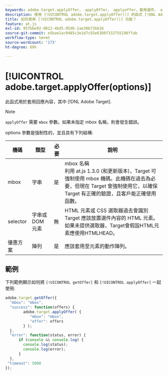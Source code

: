 ```yaml
---
keywords: adobe.target.applyOffer， applyOffer， applyoffer，套用選件， at.js，函式，函式， $8
description: 使用 [!UICONTROL adobe.target.applyOffer()] 的函式 [!DNL Adobe Target] at.js JavaScript程式庫以套用回應內容。
title: 如何使用 [!UICONTROL adobe.target.applyOffer()] 功能？
feature: at.js
exl-id: 957bbe92-8012-4bd5-95d6-1ae38b72bb16
source-git-commit: e5bae1ac9485c3e1d7c55e6386f332755196ffab
workflow-type: tm+mt
source-wordcount: '173'
ht-degree: 69%

---
```


# [!UICONTROL adobe.target.applyOffer(options)]

此函式用於套用回應內容，其中 [!DNL Adobe Target].

>[!NOTE]
>
>`applyOffer` 需要 `mbox` 參數。如果未指定 mbox 名稱，則會發生錯誤。

options 參數是強制性的，並且具有下列結構:

| 機碼 | 類型 | 必要 | 說明 |
|--- |--- |--- |--- |
| mbox | 字串 | 是 | mbox 名稱<br />利用 at.js 1.3.0 (和更新版本)，Target 可強制使用 mbox 機碼。此機碼在過去為必要，但現在 Target 會強制使用它，以確保 Target 有正確的驗證，且客戶能正確使用函數。 |
| selector | 字串或 DOM 元素 | 無 | HTML 元素或 CSS 選取器過去會識別 Target 應該放置選件內容的 HTML 元素。如果未提供選取器，Target會假設HTML元素應使用HTMLHEAD。 |
| 優惠方案 | 陣列 | 是 | 應該套用至元素的動作陣列。 |

## 範例

下列範例顯示如何將 `[!UICONTROL getOffer]` 和 `[!UICONTROL applyOffer]` 一起使用:

```javascript {line-numbers="true"}
adobe.target.getOffer({   
  "mbox": "mbox",   
  "success": function(offers) {           
        adobe.target.applyOffer( {  
           "mbox": "mbox", 
           "offer": offers  
        } ); 
  },   
  "error": function(status, error) {           
      if (console && console.log) { 
        console.log(status); 
        console.log(error); 
      } 
  }, 
 "timeout": 5000 
}); 
```
